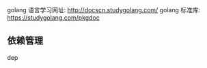 golang 语言学习网址: http://docscn.studygolang.com/
golang 标准库: https://studygolang.com/pkgdoc

## 依赖管理
dep